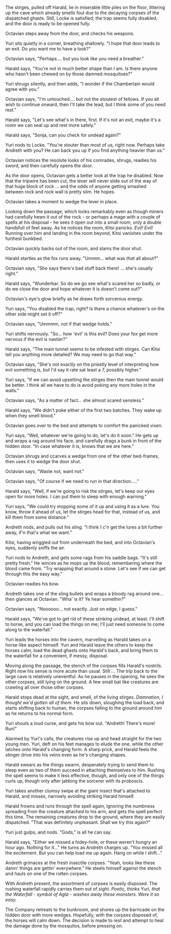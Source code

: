 The stirges, pulled off Harald, lie in miserable little piles on the floor, littering up the cave which already smells foul due to the decaying corpses of the dispatched ghasts. Still, Locke is satisfied; the trap seems fully disabled, and the door is ready to be opened fully.

Octavian steps away from the door, and checks his weapons.

Yuri sits quietly in a corner, breathing shallowly. "I hope that door leads to an exit. Do you want me to have a look?"

Octavian says, "Perhaps.... but you look like you need a breather."

Harald says, "You're not in much better shape than I am. Is there anyone who hasn't been chewed on by those damned mosquitoes?"

Yuri shrugs silently, and then adds, "I wonder if the Chamberlain would agree with you."

Octavian says, "I'm untouched.... but not the stoutest of fellows. If you all wish to continue onward, then I'll take the lead, but I think some of you need rest."

Harald says, "Let's see what's in there, first. If it's not an exit, maybe it's a room we can seal up and rest more safely."

Harald says, "Sonja, can you check for undead again?"

Yuri nods to Locke. "You're stouter than most of us, right now. Perhaps take Andreth with you? He can back you up if you find anything heavier than us."

Octavian notices the resolute looks of his comrades, shrugs, readies his sword, and then carefully opens the door.

As the door opens, Octavian gets a better look at the trap he disabled. Now that the tripwire has been cut, the lever will never slide out of the way of that huge block of rock ... and the odds of anyone getting smashed between rock and rock wall is pretty slim. He hopes.

Octavian takes a moment to wedge the lever in place.

Looking down the passage, which looks remarkably even as though miners had carefully hewn it out of the rock - or perhaps a mage with a couple of spells at his disposal - he sees it open out into a small room, only a double handsfull of feet away. As he notices the room, Kitsi panicks. _Evil! Evil!_ Running over him and landing in the room beyond, Kitsi vanishes under the furthest bunkbed.

Octavian quickly backs out of the room, and slams the door shut.

Harald startles as the fox runs away. "Ummm... what was _that_ all about?"

Octavian says, "She says there's bad stuff back there! ... she's usually right."

Harald says, "Wunderbar. So do we go see what's scared her so badly, or do we close the door and hope whatever it is doesn't come out?"

Octavian's eye's glow briefly as he draws forth sorcerous energy.

Yuri says, "You disabled the trap, right? Is there a chance whatever's on the other side might set it off?"

Octavian says, "Ummmm, not if that wedge holds."

Yuri shifts nervously. "So... how 'evil' is this evil? Does your fox get more nervous if the evil is nastier?"

Harald says, "The main tunnel seems to be infested with stirges. Can Kitsi tell you anything more detailed? We may need to go that way."

Octavian says, "She's not exactly on the priestly level of interpreting how evil something is, but I'd say it rate sat least a 7, possibly higher."

Yuri says, "If we can avoid upsetting the stirges then the main tunnel would be better. I think all we have to do is avoid poking any more holes in the walls."

Octavian says, "As a matter of fact... she almost scared sensless."

Harald says, "We didn't poke either of the first two batches. They wake up when they smell blood."

Octavian goes over to the bed and attempts to comfort the panicked vixen.

Yuri says, "Well, whatever we're going to do, let's do it soon." He gets up and wraps a rag around his face, and carefully drags a bunk in front of the hidden door. "In case whatever it is, knows that we are here."

Octavian shrugs and ccarves a wedge from one of the other bed-frames, then uses it to wedge the door shut.

Octavian says, "Waste not, want not."

Octavian says, "Of course if we need to run in that direction....."

Harald says, "Well, if we're going to risk the stirges, let's keep our eyes open for more holes. I can put them to sleep with enough warning."

Yuri says, "We could try mopping some of it up and using it as a lure. You know, throw it ahead of us, let the stirges head for that, instead of us, and kill them from some distance."

Andreth nods, and pulls out his sling. "I think I c'n get the lures a bit further away, if'n that's what we want."

Kitsi, having wriggled out from underneath the bed, and into Octavian's eyes, suddenly sniffs the air.

Yuri nods to Andreth, and gets some rags from his saddle bags. "It's still pretty fresh." He winces as he mops up the blood, remembering where the blood came from. "Try wrapping that around a stone. Let's see if we can get through this the easy way."

Octavian readies his bow.

Andreth takes one of the sling bullets and wraps a bloody rag around one... then glances at Octavian. "Wha' is it? Ye hear somethin?"

Octavian says, "Noooooo... not exactly. Just on edge, I guess."

Harald says, "We've got to get rid of these stinking undead, at least. I'll shift to horse, and you can load the things on me; I'll just need someone to come along to the waterfall."

Yuri leads the horses into the cavern, marvelling as Harald takes on a horse-like aspect himself. Yuri and Harald leave the others to keep the horses calm, load the dead ghasts onto Harald's back, and bring them to the waterfall for a convenient, if messy, disposal.

Moving along the passage, the stench of the corpses fills Harald's nostrils. Right now his sense is more acute than usual. Still ... The trip back to the large cave is relatively uneventful. As he pauses in the opening, he sees the other corpses, still lying on the ground. A few small bat like creatures are crawling all over those other corpses.

Harald stops dead at the sight, and smell, of the living stirges. _Damnation, I thought we'd gotten all of them._ He sits down, sloughing the load back, and starts shifting back to human, the corpses falling to the ground around him as he returns to his normal form.

Yuri shouts a loud curse, and gets his bow out. "Andreth! There's more! Run!"

Alarmed by Yuri's calls, the creatures rise up and head straight for the two young men. Yuri, deft on his feet manages to elude the one, while the other latches onto Harald's changing form. A sharp prick, and Harald feels the stinger drive into his veins even as he's changing shapes.

Harald swears as the things swarm, desperately trying to send them to sleep even as two of them succeed in attaching themselves to him. Rushing the spell seems to make it less effective, though, and only one of the things curls up, though only after jabbing the sorcerer with its proboscis.

Yuri takes another clumsy swipe at the giant insect that's attached to Harald, and misses, narrowly avoiding striking Harald himself.

Harald frowns and runs through the spell again, ignoring the numbness spreading from the creature attached to his arm, and gets the spell perfect this time. The remaining creatures drop to the ground, where they are easily dispatched. "That was definitely unpleasant. Shall we try this again?"

Yuri just gulps, and nods. "Gods," is all he can say.

Harald says, "Either we missed a hidey-hole, or these weren't hungry an hour ago. Nothing for it..." He turns as Andreth charges up. "You missed all the excitement. But you can help load me up again. Hang on while I shift..."

Andreth grimaces at the fresh insectile corpses. "Yeah, looks like these damn' things are gettin' everywhere." He steels himself against the stench and hauls on one of the rotten corpses.

With Andreth present, the assortment of corpses is easily disposed. The rushing waterfall rapidly carries them out of sight. _Poetic,_ thinks Yuri, _that the Waterfall - symbol of Agla - washes away these monsters. Were it so easy._

The Company retreats to the bunkroom, and shores up the barricade on the hidden door with more wedges. Hopefully, with the corpses disposed of, the horses will calm down. The decision is made to rest and attempt to heal the damage done by the mosquitos, before pressing on.